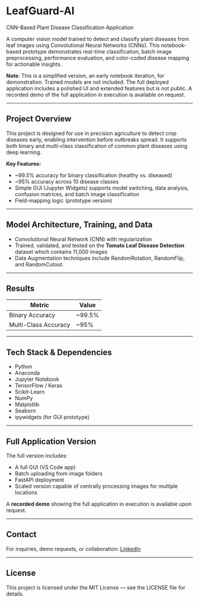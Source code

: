 # LeafGuard-AI
CNN-Based Plant Disease Classification Application

A computer vision model trained to detect and classify plant diseases from leaf images using Convolutional Neural Networks (CNNs). This notebook-based prototype demonstrates real-time classification, batch image preprocessing, performance evaluation, and color-coded disease mapping for actionable insights. 

**Note**: This is a simplified version, an early notebook iteration, for demonstration. Trained models are not included. The full deployed application includes a polished UI and extended features but is not public. A recorded demo of the full application in execution is available on request.

---

## Project Overview

This project is designed for use in precision agriculture to detect crop diseases early, enabling intervention before outbreaks spread. It supports both binary and multi-class classification of common plant diseases using deep learning.

**Key Features:**

- ~99.5% accuracy for binary classification (healthy vs. diseased)
- ~95% accuracy across 10 disease classes
- Simple GUI (Jupyter Widgets) supports model switching, data analysis, confusion matrices, and batch image classification
- Field-mapping logic (prototype version)

---

## Model Architecture, Training, and Data

- Convolutional Neural Network (CNN) with regularization
- Trained, validated, and tested on the **Tomato Leaf Disease Detection** dataset which contains 11,000 images
- Data Augmentation techniques include RandomRotation, RandomFlip, and RandomCutout.  

---

## Results

| Metric            | Value     |
|-------------------|-----------|
| Binary Accuracy   | ~99.5%    |
| Multi-Class Accuracy | ~95%   |

---

## Tech Stack & Dependencies

- Python
- Anaconda
- Jupyter Notebook
- TensorFlow / Keras
- Scikit-Learn
- NumPy
- Matplotlib
- Seaborn
- ipywidgets (for GUI prototype)

---

## Full Application Version

The full version includes:
- A full GUI (VS Code app)
- Batch uploading from image folders
- FastAPI deployment
- Scaled version capable of centrally processing images for multiple locations

A **recorded demo** showing the full application in execution is available upon request.

---

## Contact

For inquiries, demo requests, or collaboration:
[LinkedIn](https://www.linkedin.com/in/jeffrey-lynch-350930348/)

---

## License

This project is licensed under the MIT License — see the LICENSE file for details.
